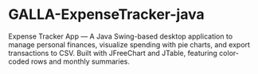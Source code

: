 # GALLA-ExpenseTracker-java
Expense Tracker App — A Java Swing-based desktop application to manage personal finances, visualize spending with pie charts, and export transactions to CSV. Built with JFreeChart and JTable, featuring color-coded rows and monthly summaries.
